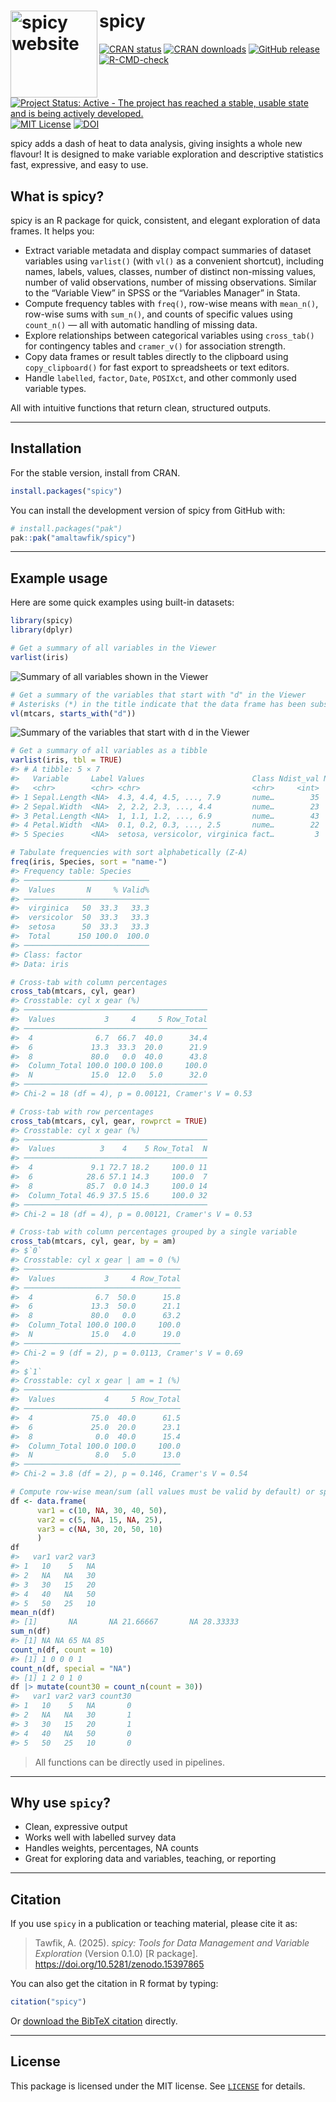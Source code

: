
# spicy <a href="https://amaltawfik.github.io/spicy/"><img src="man/figures/logo.png" align="left" height="139" alt="spicy website" /></a>

<!-- badges: start -->

[![CRAN
status](https://www.r-pkg.org/badges/version-ago/spicy)](https://cloud.r-project.org/web/packages/spicy/)
[![CRAN
downloads](https://cranlogs.r-pkg.org/badges/grand-total/spicy)](https://cranlogs.r-pkg.org/badges/grand-total/spicy)
[![GitHub
release](https://img.shields.io/github/v/release/amaltawfik/spicy?include_prereleases&label=GitHub%20release)](https://github.com/amaltawfik/spicy/releases)
[![R-CMD-check](https://github.com/amaltawfik/spicy/actions/workflows/R-CMD-check.yaml/badge.svg)](https://github.com/amaltawfik/spicy/actions/workflows/R-CMD-check.yaml)
[![Project Status: Active - The project has reached a stable, usable
state and is being actively
developed.](https://www.repostatus.org/badges/latest/active.svg)](https://www.repostatus.org/#active)
[![MIT
License](https://img.shields.io/badge/license-MIT-blue.svg?style=flat)](https://opensource.org/licenses/MIT)
[![DOI](https://zenodo.org/badge/947229863.svg)](https://doi.org/10.5281/zenodo.15397865)
<!-- badges: end -->

spicy adds a dash of heat to data analysis, giving insights a whole new
flavour! It is designed to make variable exploration and descriptive
statistics fast, expressive, and easy to use.

## What is spicy?

spicy is an R package for quick, consistent, and elegant exploration of
data frames. It helps you:

- Extract variable metadata and display compact summaries of dataset
  variables using `varlist()` (with `vl()` as a convenient shortcut),
  including names, labels, values, classes, number of distinct
  non-missing values, number of valid observations, number of missing
  observations. Similar to the “Variable View” in SPSS or the “Variables
  Manager” in Stata.
- Compute frequency tables with `freq()`, row-wise means with
  `mean_n()`, row-wise sums with `sum_n()`, and counts of specific
  values using `count_n()` — all with automatic handling of missing
  data.
- Explore relationships between categorical variables using
  `cross_tab()` for contingency tables and `cramer_v()` for association
  strength.
- Copy data frames or result tables directly to the clipboard using
  `copy_clipboard()` for fast export to spreadsheets or text editors.
- Handle `labelled`, `factor`, `Date`, `POSIXct`, and other commonly
  used variable types.

All with intuitive functions that return clean, structured outputs.

------------------------------------------------------------------------

## Installation

For the stable version, install from CRAN.

``` r
install.packages("spicy")
```

You can install the development version of spicy from GitHub with:

``` r
# install.packages("pak")
pak::pak("amaltawfik/spicy")
```

------------------------------------------------------------------------

## Example usage

Here are some quick examples using built-in datasets:

``` r
library(spicy)
library(dplyr)

# Get a summary of all variables in the Viewer
varlist(iris)
```

<img src="man/figures/varlist_1.png" alt="Summary of all variables shown in the Viewer">

``` r
# Get a summary of the variables that start with "d" in the Viewer
# Asterisks (*) in the title indicate that the data frame has been subsetted
vl(mtcars, starts_with("d"))
```

<img src="man/figures/varlist_2.png" alt="Summary of the variables that start with d in the Viewer">

``` r
# Get a summary of all variables as a tibble
varlist(iris, tbl = TRUE)
#> # A tibble: 5 × 7
#>   Variable     Label Values                        Class Ndist_val N_valid   NAs
#>   <chr>        <chr> <chr>                         <chr>     <int>   <int> <int>
#> 1 Sepal.Length <NA>  4.3, 4.4, 4.5, ..., 7.9       nume…        35     150     0
#> 2 Sepal.Width  <NA>  2, 2.2, 2.3, ..., 4.4         nume…        23     150     0
#> 3 Petal.Length <NA>  1, 1.1, 1.2, ..., 6.9         nume…        43     150     0
#> 4 Petal.Width  <NA>  0.1, 0.2, 0.3, ..., 2.5       nume…        22     150     0
#> 5 Species      <NA>  setosa, versicolor, virginica fact…         3     150     0

# Tabulate frequencies with sort alphabetically (Z-A)
freq(iris, Species, sort = "name-")
#> Frequency table: Species
#> ────────────────────────────
#>  Values       N     % Valid%
#> ────────────────────────────
#>  virginica   50  33.3   33.3
#>  versicolor  50  33.3   33.3
#>  setosa      50  33.3   33.3
#>  Total      150 100.0  100.0
#> ────────────────────────────
#> Class: factor
#> Data: iris

# Cross-tab with column percentages
cross_tab(mtcars, cyl, gear)
#> Crosstable: cyl x gear (%)
#> ─────────────────────────────────────────
#>  Values           3     4     5 Row_Total
#> ─────────────────────────────────────────
#>  4              6.7  66.7  40.0      34.4
#>  6             13.3  33.3  20.0      21.9
#>  8             80.0   0.0  40.0      43.8
#>  Column_Total 100.0 100.0 100.0     100.0
#>  N             15.0  12.0   5.0      32.0
#> ─────────────────────────────────────────
#> Chi-2 = 18 (df = 4), p = 0.00121, Cramer's V = 0.53

# Cross-tab with row percentages
cross_tab(mtcars, cyl, gear, rowprct = TRUE)
#> Crosstable: cyl x gear (%)
#> ─────────────────────────────────────────
#>  Values          3    4    5 Row_Total  N
#> ─────────────────────────────────────────
#>  4             9.1 72.7 18.2     100.0 11
#>  6            28.6 57.1 14.3     100.0  7
#>  8            85.7  0.0 14.3     100.0 14
#>  Column_Total 46.9 37.5 15.6     100.0 32
#> ─────────────────────────────────────────
#> Chi-2 = 18 (df = 4), p = 0.00121, Cramer's V = 0.53

# Cross-tab with column percentages grouped by a single variable
cross_tab(mtcars, cyl, gear, by = am)
#> $`0`
#> Crosstable: cyl x gear | am = 0 (%)
#> ───────────────────────────────────
#>  Values           3     4 Row_Total
#> ───────────────────────────────────
#>  4              6.7  50.0      15.8
#>  6             13.3  50.0      21.1
#>  8             80.0   0.0      63.2
#>  Column_Total 100.0 100.0     100.0
#>  N             15.0   4.0      19.0
#> ───────────────────────────────────
#> Chi-2 = 9 (df = 2), p = 0.0113, Cramer's V = 0.69
#> 
#> $`1`
#> Crosstable: cyl x gear | am = 1 (%)
#> ───────────────────────────────────
#>  Values           4     5 Row_Total
#> ───────────────────────────────────
#>  4             75.0  40.0      61.5
#>  6             25.0  20.0      23.1
#>  8              0.0  40.0      15.4
#>  Column_Total 100.0 100.0     100.0
#>  N              8.0   5.0      13.0
#> ───────────────────────────────────
#> Chi-2 = 3.8 (df = 2), p = 0.146, Cramer's V = 0.54

# Compute row-wise mean/sum (all values must be valid by default) or specific value
df <- data.frame(
      var1 = c(10, NA, 30, 40, 50),
      var2 = c(5, NA, 15, NA, 25),
      var3 = c(NA, 30, 20, 50, 10)
      )
df
#>   var1 var2 var3
#> 1   10    5   NA
#> 2   NA   NA   30
#> 3   30   15   20
#> 4   40   NA   50
#> 5   50   25   10
mean_n(df)
#> [1]       NA       NA 21.66667       NA 28.33333
sum_n(df)
#> [1] NA NA 65 NA 85
count_n(df, count = 10)
#> [1] 1 0 0 0 1
count_n(df, special = "NA")
#> [1] 1 2 0 1 0
df |> mutate(count30 = count_n(count = 30))
#>   var1 var2 var3 count30
#> 1   10    5   NA       0
#> 2   NA   NA   30       1
#> 3   30   15   20       1
#> 4   40   NA   50       0
#> 5   50   25   10       0
```

> All functions can be directly used in pipelines.

------------------------------------------------------------------------

## Why use `spicy`?

- Clean, expressive output  
- Works well with labelled survey data  
- Handles weights, percentages, NA counts  
- Great for exploring data and variables, teaching, or reporting

------------------------------------------------------------------------

## Citation

If you use `spicy` in a publication or teaching material, please cite it
as:

> Tawfik, A. (2025). *spicy: Tools for Data Management and Variable
> Exploration* (Version 0.1.0) \[R package\].
> <https://doi.org/10.5281/zenodo.15397865>

You can also get the citation in R format by typing:

``` r
citation("spicy")
```

Or [download the BibTeX citation](inst/citation.bib) directly.

------------------------------------------------------------------------

## License

This package is licensed under the MIT license. See [`LICENSE`](LICENSE)
for details.
